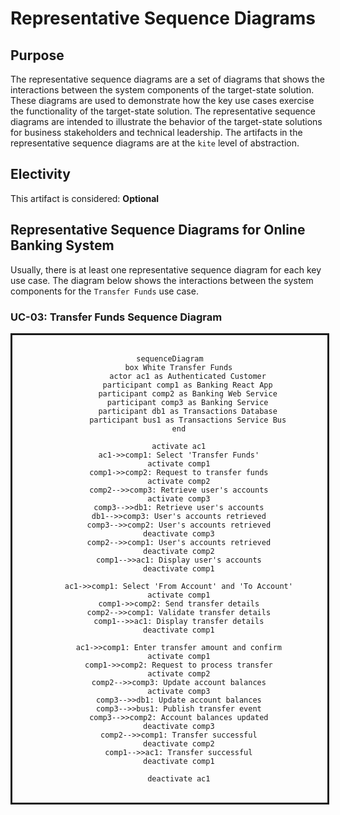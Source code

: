 # Representative Sequence Diagrams

## Purpose

The representative sequence diagrams are a set of diagrams that shows the interactions between the system components of the target-state solution.  These diagrams are used to demonstrate how the key use cases exercise the functionality of the target-state solution. The representative sequence diagrams are intended to illustrate the behavior of the target-state solutions for business stakeholders and technical leadership.  The artifacts in the representative sequence diagrams are at the `kite` level of abstraction.

## Electivity

This artifact is considered:  **Optional**

## Representative Sequence Diagrams for Online Banking System

Usually, there is at least one representative sequence diagram for each key use case.  The diagram below shows the interactions between the system components for the `Transfer Funds` use case.

### UC-03: Transfer Funds Sequence Diagram

<div style="width:100%; text-align: center; border-style: solid;">
<br/>

```mermaid
sequenceDiagram
    box White Transfer Funds
        actor ac1 as Authenticated Customer
        participant comp1 as Banking React App
        participant comp2 as Banking Web Service
        participant comp3 as Banking Service
        participant db1 as Transactions Database
        participant bus1 as Transactions Service Bus
    end
    
    activate ac1
    ac1->>comp1: Select 'Transfer Funds'
    activate comp1
    comp1->>comp2: Request to transfer funds
    activate comp2
    comp2-->>comp3: Retrieve user's accounts
    activate comp3
    comp3-->>db1: Retrieve user's accounts
    db1-->>comp3: User's accounts retrieved
    comp3-->>comp2: User's accounts retrieved
    deactivate comp3
    comp2-->>comp1: User's accounts retrieved
    deactivate comp2
    comp1-->>ac1: Display user's accounts
    deactivate comp1
    
    ac1->>comp1: Select 'From Account' and 'To Account'
    activate comp1
    comp1->>comp2: Send transfer details
    comp2-->>comp1: Validate transfer details
    comp1-->>ac1: Display transfer details
    deactivate comp1
    
    ac1->>comp1: Enter transfer amount and confirm
    activate comp1
    comp1->>comp2: Request to process transfer
    activate comp2
    comp2-->>comp3: Update account balances
    activate comp3
    comp3-->>db1: Update account balances
    comp3-->>bus1: Publish transfer event
    comp3-->>comp2: Account balances updated
    deactivate comp3
    comp2-->>comp1: Transfer successful
    deactivate comp2
    comp1-->>ac1: Transfer successful
    deactivate comp1
    
    deactivate ac1
```

<br/>
</div>
